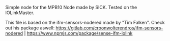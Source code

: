 Simple node for the MPB10 Node made by SICK.
Tested on the IOLinkMaster.

This file is based on the ifm-sensors-nodered made by "Tim Falken".
Check out his package aswell: https://gitlab.com/croonwolterendros/ifm-sensors-nodered | https://www.npmjs.com/package/sense-ifm-iolink

